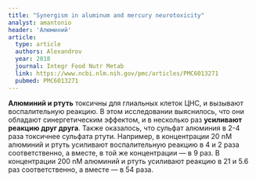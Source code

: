 ```yaml
---
title: "Synergism in aluminum and mercury neurotoxicity"
analyst: amantonio
header: 'Алюминий'
article:
  type: article
  authors: Alexandrov
  year: 2018
  journal: Integr Food Nutr Metab
  link: https://www.ncbi.nlm.nih.gov/pmc/articles/PMC6013271
  pubmed: PMC6013271
---
```


**Алюминий и ртуть** токсичны для глиальных клеток ЦНС, и вызывают воспалительную реакцию. В этом исследовании выяснилось, что они обладают синергетическим эффектом, и в несколько раз **усиливают реакцию друг друга**. Также оказалось, что сульфат алюминия в 2-4 раза токсичнее сульфата ртути.
Например, в концентрации 20 nM алюминий и ртуть усиливают воспалительную реакцию в 4 и 2 раза соответственно, а вместе, в той же концентрации — в 9 раз.
В концентрации 200 nM алюминий и ртуть усиливают реакцию в 21 и 5.6 раз соответственно, а вместе — в 54 раза.
